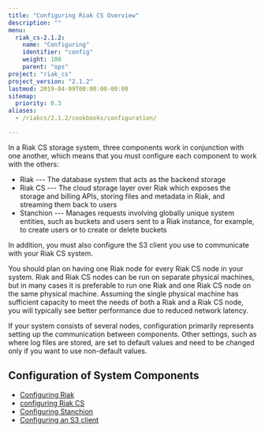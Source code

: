 ```yaml
---
title: "Configuring Riak CS Overview"
description: ""
menu:
  riak_cs-2.1.2:
    name: "Configuring"
    identifier: "config"
    weight: 100
    parent: "ops"
project: "riak_cs"
project_version: "2.1.2"
lastmod: 2019-04-09T00:00:00-00:00
sitemap:
  priority: 0.3
aliases:
  - /riakcs/2.1.2/cookbooks/configuration/

---
```


In a Riak CS storage system, three components work in conjunction with one another, which means that you must configure each component to work with the others:

* Riak --- The database system that acts as the backend storage
* Riak CS --- The cloud storage layer over Riak which exposes the storage and billing APIs, storing files and metadata in Riak, and streaming them back to users
* Stanchion --- Manages requests involving globally unique system entities, such as buckets and users sent to a Riak instance, for example, to create users or to create or delete buckets

In addition, you must also configure the S3 client you use to communicate with your Riak CS system.

You should plan on having one Riak node for every Riak CS node in your system. Riak and Riak CS nodes can be run on separate physical machines, but in many cases it is preferable to run one Riak and one Riak CS node on the same physical machine. Assuming the single physical machine has sufficient capacity to meet the needs of both a Riak and a Riak CS node, you will typically see better performance due to reduced network latency.

If your system consists of several nodes, configuration primarily represents setting up the communication between components. Other settings, such as where log files are stored, are set to default values and need to be changed only if you want to use non-default values.

## Configuration of System Components

* [Configuring Riak]({{<baseurl>}}riak/cs/2.1.2/cookbooks/configuration/riak-for-cs)
* [configuring Riak CS]({{<baseurl>}}riak/cs/2.1.2/cookbooks/configuration/riak-cs)
* [Configuring Stanchion]({{<baseurl>}}riak/cs/2.1.2/cookbooks/configuration/stanchion)
* [Configuring an S3 client]({{<baseurl>}}riak/cs/2.1.2/cookbooks/configuration/s3-client)
